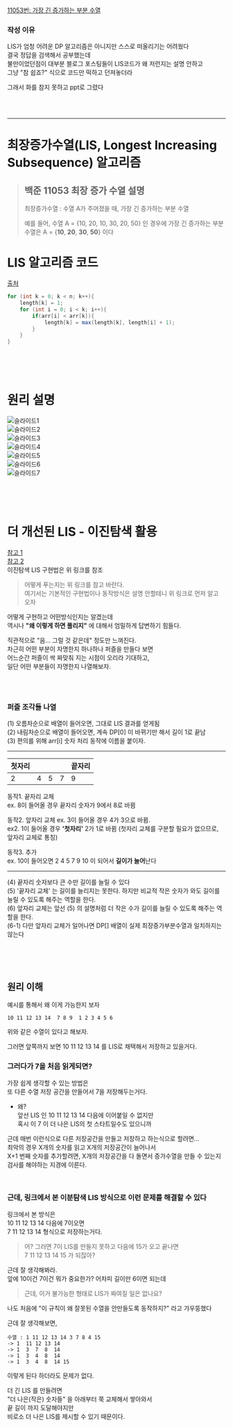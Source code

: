 [11053번: 가장 긴 증가하는 부분 수열](https://www.acmicpc.net/problem/11053)  

### 작성 이유  
LIS가 엄청 어려운 DP 알고리즘은 아니지만 스스로 떠올리기는 어려웠다  
결국 정답을 검색해서 공부했는데   
불만이었던점이 대부분 블로그 포스팅들이 LIS코드가 왜 저런지는 설명 안하고  
그냥 "참 쉽죠?" 식으로 코드만 떡하고 던져놓더라   
   
그래서 화를 참지 못하고 ppt로 그렸다  
  
<br><br>  
  
---
  
# 최장증가수열(LIS, Longest Increasing Subsequence) 알고리즘  

> ## 백준 11053 최장 증가 수열 설명
> 최장증가수열 : 수열 A가 주어졌을 때, 가장 긴 증가하는 부분 수열  
>  
> 예를 들어, 수열 A = {10, 20, 10, 30, 20, 50} 인 경우에 가장 긴 증가하는 부분 수열은 A = {**10**, **20**, **30**, **50**} 이다  
  
# LIS 알고리즘 코드  
[출처](https://chanhuiseok.github.io/posts/algo-49/)  

```java
for (int k = 0; k < n; k++){
	length[k] = 1;
    for (int i = 0; i < k; i++){
        if(arr[i] < arr[k]){
            length[k] = max(length[k], length[i] + 1);
        }
    }
}  
```
  
<br><br><br>  
  
# 원리 설명 

![슬라이드1](https://user-images.githubusercontent.com/101965836/204000236-b58657de-5d03-4602-8c30-6deb0e25d821.PNG)  
![슬라이드2](https://user-images.githubusercontent.com/101965836/204000240-8e3074ab-01a5-462b-8b5d-797eb812b248.PNG)  
![슬라이드3](https://user-images.githubusercontent.com/101965836/204000250-87aec4bb-4e33-47d2-90ca-2dee6ad00e2c.PNG)  
![슬라이드4](https://user-images.githubusercontent.com/101965836/204000253-a2a7f908-28e8-4f61-ba49-18c3d58bdaa3.PNG)  
![슬라이드5](https://user-images.githubusercontent.com/101965836/204000260-5325b4a1-0eb7-423c-b40c-16d52b2be5fa.PNG)  
![슬라이드6](https://user-images.githubusercontent.com/101965836/204000263-2391c23b-6f48-4e3a-9efa-76738d3a1d43.PNG)  
![슬라이드7](https://user-images.githubusercontent.com/101965836/204000265-3454c647-40d1-49b2-8c49-661b4a9668ca.PNG)  

<br><br><br>

# 더 개선된 LIS - 이진탐색 활용  
[참고 1](https://4legs-study.tistory.com/106)  
[참고 2](https://velog.io/@seho100/%EC%B5%9C%EA%B0%95-%EC%A6%9D%EA%B0%80-%EB%B6%80%EB%B6%84-%EC%88%98%EC%97%B4LIS-%EC%95%8C%EA%B3%A0%EB%A6%AC%EC%A6%98)  
이진탐색 LIS 구현법은 위 링크를 참조   
    
> 어떻게 푸는지는 위 링크를 참고 바란다.  
> 여기서는 기본적인 구현법이나 동작방식은 설명 안할테니 위 링크로 먼저 알고 오자  
  
어떻게 구현하고 어떤방식인지는 알겠는데  
역시나 **"왜 이렇게 하면 풀리지"** 에 대해서 엄밀하게 답변하기 힘들다.  
  
직관적으로 "음... 그럴 것 같은데" 정도만 느껴진다.  
차근히 어떤 부분이 자명한지 하나하나 퍼즐을 만들다 보면  
어느순간 퍼즐이 싹 짜맞춰 지는 시점이 오리라 기대하고,  
일단 어떤 부분들이 자명한지 나열해보자.  
   
<br><br>
   
### 퍼즐 조각들 나열  
  
(1) 오름차순으로 배열이 들어오면, 그대로 LIS 결과를 얻게됨  
(2) 내림차순으로 배열이 들어오면, 계속 DP\[0] 이 바뀌기만 해서 길이 1로 끝남  
(3) 편의를 위해 arr\[i] 숫자 처리 동작에 이름을 붙이자.  
  
---
  
|첫자리| | | |끝자리|
|---|---|---|---|---|
|2|4|5|7|9|

동작1. 끝자리 교체    
ex. 8이 들어올 경우 끝자리 숫자가 9에서 8로 바뀜  

동작2. 앞자리 교체
ex. 3이 들어올 경우 4가 3으로 바뀜.  
ex2. 1이 들어올 경우 **'첫자리'** 2가 1로 바뀜 (첫자리 교체를 구분할 필요가 없으므로, 앞자리 교체로 통칭)  
  
동작3. 추가  
ex. 10이 들어오면 2 4 5 7 9 10 이 되어서 **길이가 늘어**난다  
  
---  
  
(4) 끝자리 숫자보다 큰 수만 길이를 늘릴 수 있다     
(5) '끝자리 교체' 는 길이를 늘리지는 못한다. 하지만 비교적 작은 숫자가 와도 길이를 늘릴 수 있도록 해주는 역할을 한다.    
(6) 앞자리 교체는 앞선 (5) 의 설명처럼 더 작은 수가 길이를 늘릴 수 있도록 해주는 역할을 한다.   
(6-1) 다만 앞자리 교체가 일어나면 DP\[] 배열이 실제 최장증가부분수열과 일치하지는 않는다  
  
  
<br><br><br>  
  
## 원리 이해
예시를 통해서 왜 이게 가능한지 보자  
  
```
10 11 12 13 14  7 8 9  1 2 3 4 5 6  
```
위와 같은 수열이 있다고 해보자.  
  
그러면 앞쪽까지 보면 10 11 12 13 14 를 LIS로 채택해서 저장하고 있을거다.  
  
### 그러다가 7을 처음 읽게되면?  
가장 쉽게 생각할 수 있는 방법은  
또 다른 수열 저장 공간을 만들어서 7을 저장해두는거다.  

- 왜?  
앞선 LIS 인 10 11 12 13 14 다음에 이어붙일 수 없지만  
혹시 이 7 이 더 나은 LIS의 첫 스타트일수도 있으니까  
  
근데 매번 이런식으로 다른 저장공간을 만들고 저장하고 하는식으로 할려면...  
최악의 경우 X개의 숫자를 읽고 X개의 저장공간이 늘어나서  
X+1 번째 숫자를 추가할려면, X개의 저장공간을 다 돌면서 증가수열을 만들 수 있는지 검사를 해야하는 지경에 이른다.  
  
  <br>  
  
### 근데, 링크에서 본 이분탐색 LIS 방식으로 이런 문제를 해결할 수 있다  
  
링크에서 본 방식은  
10 11 12 13 14 다음에 7이오면   
7 11 12 13 14 형식으로 저장하는거다.  
  
> 어? 그러면 7이 LIS를 만들지 못하고 다음에 15가 오고 끝나면   
> 7 11 12 13 14 15 가 되잖아?  
  
근데 잘 생각해봐라.  
앞에 10이건 7이건 뭐가 중요한가? 어차피 길이만 6이면 되는데  
  
> 근데, 이거 불가능한 형태로 LIS가 짜여질 일은 없나요?  
  
나도 처음에 "이 규칙이 왜 잘못된 수열을 안만들도록 동작하지?" 라고 갸우뚱했다    
  
근데 잘 생각해보면,  
```
수열 : 1 11 12 13 14 3 7 8 4 15
-> 1  11 12 13 14
-> 1  3  7  8  14
-> 1  3  4  8  14
-> 1  3  4  8  14 15
```
이렇게 된다 하더라도 문제가 없다.  
  
더 긴 LIS 를 만들려면    
"더 나은(작은) 숫자들" 을 아래부터 쭉 교체해서 쌓아와서   
끝 길이 까지 도달해야지만    
비로소 더 나은 LIS를 제시할 수 있기 때문이다.   
